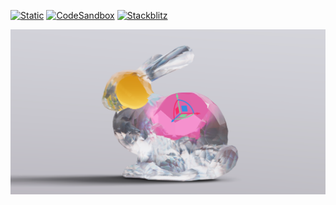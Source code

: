 [![Static](https://img.shields.io/badge/demo-%23646CFF.svg?logo=html5&logoColor=white)](https://pmndrs.github.io/examples/csg-bunny-usegroups)
[![CodeSandbox](https://img.shields.io/badge/codesandbox-040404?logo=codesandbox&logoColor=DBDBDB)](https://codesandbox.io/s/github/pmndrs/examples/tree/main/apps/csg-bunny-usegroups)
[![Stackblitz](https://img.shields.io/badge/stackblitz-fff?logo=Stackblitz&logoColor=1389FD)](https://stackblitz.com/github/pmndrs/examples/tree/main/apps/csg-bunny-usegroups)

![](thumbnail.png)

